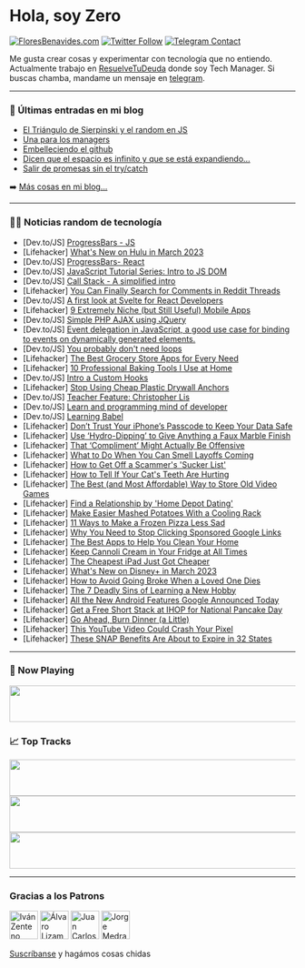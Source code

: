# Hola, soy Zero

[![FloresBenavides.com](https://img.shields.io/website?down_message=oops&label=MiBlog&style=for-the-badge&up_message=online&url=https%3A%2F%2Ffloresbenavides.com)](https://floresbenavides.com) [![Twitter Follow](https://img.shields.io/twitter/follow/ZeroDragon?color=%231DA1F2&label=Follow&logo=twitter&logoColor=ffffff&style=for-the-badge)](https://twitter.com/zerodragon) [![Telegram Contact](https://img.shields.io/badge/escr%C3%ADbeme-ZeroDragon-%2326A5E4?style=for-the-badge&logo=telegram)](https://t.me/zerodragon)

Me gusta crear cosas y experimentar con tecnología que no entiendo.
Actualmente trabajo en [ResuelveTuDeuda](http://github.com/resuelve) donde soy Tech Manager.
Si buscas chamba, mandame un mensaje en [telegram](https://t.me/zerodragon).

---

### 📕 Últimas entradas en mi blog
<!-- BLOG-POST-LIST:START -->
- [El Triángulo de Sierpinski y el random en JS](https://floresbenavides.com/el-triangulo-de-sierpinski-y-el-random-en-js/)
- [Una para los managers](https://floresbenavides.com/una-para-los-managers/)
- [Embelleciendo el github](https://floresbenavides.com/embelleciendo-el-github/)
- [Dicen que el espacio es infinito y que se está expandiendo…](https://floresbenavides.com/dicen-que-el-espacio-es-infinito-y-que-se-esta-expandiendo/)
- [Salir de promesas sin el try/catch](https://floresbenavides.com/salir-de-promesas-sin-el-try-catch/)
<!-- BLOG-POST-LIST:END -->

➡️ [Más cosas en mi blog...](https://floresbenavides.com)

---

### 👨‍💻 Noticias random de tecnología
<!-- TECH-POSTS:START -->
- [Dev.to/JS] [ProgressBars - JS](https://dev.to/986913/progressbars-js-36ik)
- [Lifehacker] [What&#39;s New on Hulu in March 2023](https://lifehacker.com/whats-new-on-hulu-in-march-2023-1850169381)
- [Dev.to/JS] [ProgressBars- React](https://dev.to/986913/progressbars-react-5c5n)
- [Dev.to/JS] [JavaScript Tutorial Series: Intro to JS DOM](https://dev.to/fullstackjo/javascript-tutorial-series-intro-to-js-dom-3j28)
- [Dev.to/JS] [Call Stack - A simplified intro](https://dev.to/kurgeye/call-stack-a-simplified-intro-c74)
- [Lifehacker] [You Can Finally Search for Comments in Reddit Threads](https://lifehacker.com/you-can-finally-search-for-comments-in-reddit-threads-1850168769)
- [Dev.to/JS] [A first look at Svelte for React Developers](https://dev.to/jordharr/a-first-look-at-svelte-for-react-developers-4mb8)
- [Lifehacker] [9 Extremely Niche &lpar;but Still Useful&rpar; Mobile Apps](https://lifehacker.com/9-extremely-niche-but-still-useful-mobile-apps-1850168829)
- [Dev.to/JS] [Simple PHP AJAX using JQuery](https://dev.to/adeleyeayodeji/simple-php-ajax-using-jquery-2mcd)
- [Dev.to/JS] [Event delegation in JavaScript, a good use case for binding to events on dynamically generated elements.](https://dev.to/kabakiantony/event-delegation-in-javascript-a-good-use-case-for-binding-to-events-on-dynamically-generated-elements-1fp3)
- [Dev.to/JS] [You probably don&#39;t need loops](https://dev.to/tahazsh/you-probably-dont-need-loops-4lic)
- [Lifehacker] [The Best Grocery Store Apps for Every Need](https://lifehacker.com/the-best-grocery-store-apps-for-every-need-1850168630)
- [Lifehacker] [10 Professional Baking Tools I Use at Home](https://lifehacker.com/10-professional-baking-tools-i-use-at-home-1850168766)
- [Dev.to/JS] [Intro a Custom Hooks](https://dev.to/sebastianmaciel/intro-a-custom-hooks-4blg)
- [Lifehacker] [Stop Using Cheap Plastic Drywall Anchors](https://lifehacker.com/stop-using-cheap-plastic-drywall-anchors-1850168414)
- [Dev.to/JS] [Teacher Feature: Christopher Lis](https://dev.to/michaellarocca/teacher-feature-christopher-lis-19n5)
- [Dev.to/JS] [Learn and programming mind of developer](https://dev.to/kaustavkarmakar2/learn-and-programming-mind-of-developer-3k52)
- [Dev.to/JS] [Learning Babel](https://dev.to/tmchuynh/learning-babel-39ll)
- [Lifehacker] [Don’t Trust Your iPhone’s Passcode to Keep Your Data Safe](https://lifehacker.com/don-t-trust-your-iphone-s-passcode-to-keep-your-data-sa-1850166806)
- [Lifehacker] [Use ‘Hydro-Dipping’ to Give Anything a Faux Marble Finish](https://lifehacker.com/use-hydro-dipping-to-give-anything-a-faux-marble-fini-1850168235)
- [Lifehacker] [That ‘Compliment’ Might Actually Be Offensive](https://lifehacker.com/that-compliment-might-actually-be-offensive-1850165585)
- [Lifehacker] [What to Do When You Can Smell Layoffs Coming](https://lifehacker.com/what-to-do-when-you-can-smell-layoffs-coming-1850162589)
- [Lifehacker] [How to Get Off a Scammer&#39;s &#39;Sucker List&#39;](https://lifehacker.com/how-to-get-off-a-scammers-sucker-list-1850166269)
- [Lifehacker] [How to Tell If Your Cat&#39;s Teeth Are Hurting](https://lifehacker.com/how-to-tell-if-your-cats-teeth-are-hurting-1850166169)
- [Lifehacker] [The Best &lpar;and Most Affordable&rpar; Way to Store Old Video Games](https://lifehacker.com/the-best-and-most-affordable-way-to-store-old-video-g-1850166193)
- [Lifehacker] [Find a Relationship by &#39;Home Depot Dating&#39;](https://lifehacker.com/find-a-relationship-by-home-depot-dating-1850165628)
- [Lifehacker] [Make Easier Mashed Potatoes With a Cooling Rack](https://lifehacker.com/make-easier-mashed-potatoes-with-a-cooling-rack-1850165708)
- [Lifehacker] [11 Ways to Make a Frozen Pizza Less Sad](https://lifehacker.com/11-ways-to-make-a-frozen-pizza-less-sad-1850158066)
- [Lifehacker] [Why You Need to Stop Clicking Sponsored Google Links](https://lifehacker.com/why-you-need-to-stop-clicking-sponsored-google-links-1850163992)
- [Lifehacker] [The Best Apps to Help You Clean Your Home](https://lifehacker.com/the-best-apps-to-help-you-clean-your-home-1850164086)
- [Lifehacker] [Keep Cannoli Cream in Your Fridge at All Times](https://lifehacker.com/keep-cannoli-cream-in-your-fridge-at-all-times-1850165117)
- [Lifehacker] [The Cheapest iPad Just Got Cheaper](https://lifehacker.com/the-cheapest-ipad-just-got-cheaper-1850164778)
- [Lifehacker] [What&#39;s New on Disney+ in March 2023](https://lifehacker.com/whats-new-on-disney-in-march-2023-1850164481)
- [Lifehacker] [How to Avoid Going Broke When a Loved One Dies](https://lifehacker.com/how-to-avoid-going-broke-when-a-loved-one-dies-1850164088)
- [Lifehacker] [The 7 Deadly Sins of Learning a New Hobby](https://lifehacker.com/the-7-deadly-sins-of-learning-a-new-hobby-1850163682)
- [Lifehacker] [All the New Android Features Google Announced Today](https://lifehacker.com/all-the-new-android-features-google-announced-today-1850164030)
- [Lifehacker] [Get a Free Short Stack at IHOP for National Pancake Day](https://lifehacker.com/get-a-free-short-stack-at-ihop-for-national-pancake-day-1850164139)
- [Lifehacker] [Go Ahead, Burn Dinner &lpar;a Little&rpar;](https://lifehacker.com/go-ahead-burn-dinner-a-little-1850163092)
- [Lifehacker] [This YouTube Video Could Crash Your Pixel](https://lifehacker.com/this-youtube-video-could-crash-your-pixel-1850163530)
- [Lifehacker] [These SNAP Benefits Are About to Expire in 32 States](https://lifehacker.com/these-snap-benefits-are-about-to-expire-in-32-states-1850163339)<!-- TECH-POSTS:END -->

---

### 🎵 Now Playing
<a href="https://spotify-now-playing-dun.vercel.app/now-playing?open"><img src="https://spotify-now-playing-dun.vercel.app/now-playing" width="540" height="64"></a>

### 📈 Top Tracks
<a href="https://spotify-now-playing-dun.vercel.app/top-tracks?i=1&open"><img src="https://spotify-now-playing-dun.vercel.app/top-tracks?i=1" width="540" height="64"></a>
<a href="https://spotify-now-playing-dun.vercel.app/top-tracks?i=2&open"><img src="https://spotify-now-playing-dun.vercel.app/top-tracks?i=2" width="540" height="64"></a>
<a href="https://spotify-now-playing-dun.vercel.app/top-tracks?i=3&open"><img src="https://spotify-now-playing-dun.vercel.app/top-tracks?i=3" width="540" height="64"></a>

---

### Gracias a los Patrons
[<img src="https://avatars.githubusercontent.com/u/243380?v=4" alt="Iván Zenteno" width="50px">](https://github.com/k001) [<img src="https://avatars.githubusercontent.com/u/19955639?v=4" alt="Álvaro Lizama" width="50px">](https://github.com/alvarolizama) [<img src="https://avatars.githubusercontent.com/u/2718753?v=4" alt="Juan Carlos Ruiz" width="50px">](https://github.com/JuanCrg90) [<img src="https://avatars.githubusercontent.com/u/37025?v=4" alt="Jorge Medrano" width="50px">](https://github.com/h1pp1e) 

[Suscríbanse](https://www.patreon.com/zerodragon) y hagámos cosas chidas
